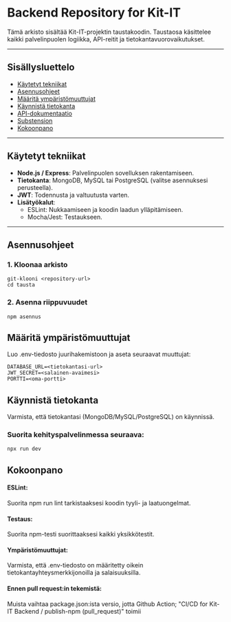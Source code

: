 # Backend Repository for Kit-IT

Tämä arkisto sisältää Kit-IT-projektin taustakoodin. Taustaosa käsittelee kaikki palvelinpuolen logiikka, API-reitit ja tietokantavuorovaikutukset.

---

## Sisällysluettelo
- [Käytetyt tekniikat](#käytetyt-tekniikat)
- [Asennusohjeet](#asennusohjeet)
- [Määritä ympäristömuuttujat](#määritä-ympäristömuuttujat)
- [Käynnistä tietokanta](#käynnistä-tietokanta)
- [API-dokumentaatio](#api-documentation)
- [Substension](#contribution)
- [Kokoonpano](#kokoonpano)
  
---

## Käytetyt tekniikat

- **Node.js / Express**: Palvelinpuolen sovelluksen rakentamiseen.
- **Tietokanta**: MongoDB, MySQL tai PostgreSQL (valitse asennuksesi perusteella).
- **JWT**: Todennusta ja valtuutusta varten.
- **Lisätyökalut**:
  - ESLint: Nukkaamiseen ja koodin laadun ylläpitämiseen.
  - Mocha/Jest: Testaukseen.

---
## Asennusohjeet

### 1. Kloonaa arkisto
```
git-klooni <repository-url>
cd tausta
```

### 2. Asenna riippuvuudet
```
npm asennus
```

## Määritä ympäristömuuttujat
Luo .env-tiedosto juurihakemistoon ja aseta seuraavat muuttujat:

```
DATABASE_URL=<tietokantasi-url>
JWT_SECRET=<salainen-avaimesi>
PORTTI=<oma-portti>
```

## Käynnistä tietokanta
Varmista, että tietokantasi (MongoDB/MySQL/PostgreSQL) on käynnissä.

### Suorita kehityspalvelinmessa seuraava:
```
npx run dev
```

## Kokoonpano
#### ESLint: 
Suorita npm run lint tarkistaaksesi koodin tyyli- ja laatuongelmat.

#### Testaus: 
Suorita npm-testi suorittaaksesi kaikki yksikkötestit.

#### Ympäristömuuttujat: 
Varmista, että .env-tiedosto on määritetty oikein tietokantayhteysmerkkijonoilla ja salaisuuksilla.
#### Ennen pull request:in tekemistä: 
Muista vaihtaa package.json:ista versio, jotta Github Action; "CI/CD for Kit-IT Backend / publish-npm (pull_request)" toimii